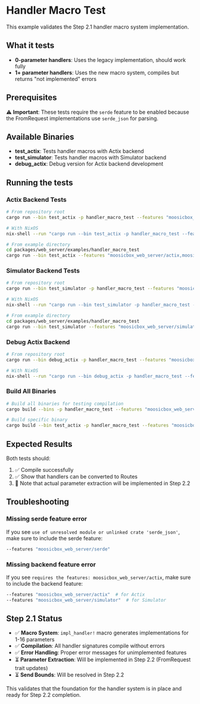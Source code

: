 # Handler Macro Test

This example validates the Step 2.1 handler macro system implementation.

## What it tests

- **0-parameter handlers**: Uses the legacy implementation, should work fully
- **1+ parameter handlers**: Uses the new macro system, compiles but returns "not implemented" errors

## Prerequisites

⚠️ **Important**: These tests require the `serde` feature to be enabled because the FromRequest implementations use `serde_json` for parsing.

## Available Binaries

- **test_actix**: Tests handler macros with Actix backend
- **test_simulator**: Tests handler macros with Simulator backend
- **debug_actix**: Debug version for Actix backend development

## Running the tests

### Actix Backend Tests
```bash
# From repository root
cargo run --bin test_actix -p handler_macro_test --features "moosicbox_web_server/actix,moosicbox_web_server/serde"

# With NixOS
nix-shell --run "cargo run --bin test_actix -p handler_macro_test --features 'moosicbox_web_server/actix,moosicbox_web_server/serde'"

# From example directory
cd packages/web_server/examples/handler_macro_test
cargo run --bin test_actix --features "moosicbox_web_server/actix,moosicbox_web_server/serde"
```

### Simulator Backend Tests
```bash
# From repository root
cargo run --bin test_simulator -p handler_macro_test --features "moosicbox_web_server/simulator,moosicbox_web_server/serde"

# With NixOS
nix-shell --run "cargo run --bin test_simulator -p handler_macro_test --features 'moosicbox_web_server/simulator,moosicbox_web_server/serde'"

# From example directory
cd packages/web_server/examples/handler_macro_test
cargo run --bin test_simulator --features "moosicbox_web_server/simulator,moosicbox_web_server/serde"
```

### Debug Actix Backend
```bash
# From repository root
cargo run --bin debug_actix -p handler_macro_test --features "moosicbox_web_server/actix,moosicbox_web_server/serde"

# With NixOS
nix-shell --run "cargo run --bin debug_actix -p handler_macro_test --features 'moosicbox_web_server/actix,moosicbox_web_server/serde'"
```

### Build All Binaries
```bash
# Build all binaries for testing compilation
cargo build --bins -p handler_macro_test --features "moosicbox_web_server/actix,moosicbox_web_server/simulator,moosicbox_web_server/serde"

# Build specific binary
cargo build --bin test_actix -p handler_macro_test --features "moosicbox_web_server/actix,moosicbox_web_server/serde"
```

## Expected Results

Both tests should:
1. ✅ Compile successfully
2. ✅ Show that handlers can be converted to Routes
3. 📝 Note that actual parameter extraction will be implemented in Step 2.2

## Troubleshooting

### Missing serde feature error
If you see `use of unresolved module or unlinked crate 'serde_json'`, make sure to include the serde feature:
```bash
--features "moosicbox_web_server/serde"
```

### Missing backend feature error
If you see `requires the features: moosicbox_web_server/actix`, make sure to include the backend feature:
```bash
--features "moosicbox_web_server/actix"  # for Actix
--features "moosicbox_web_server/simulator"  # for Simulator
```

## Step 2.1 Status

- ✅ **Macro System**: `impl_handler!` macro generates implementations for 1-16 parameters
- ✅ **Compilation**: All handler signatures compile without errors
- ✅ **Error Handling**: Proper error messages for unimplemented features
- ⏳ **Parameter Extraction**: Will be implemented in Step 2.2 (FromRequest trait updates)
- ⏳ **Send Bounds**: Will be resolved in Step 2.2

This validates that the foundation for the handler system is in place and ready for Step 2.2 completion.
